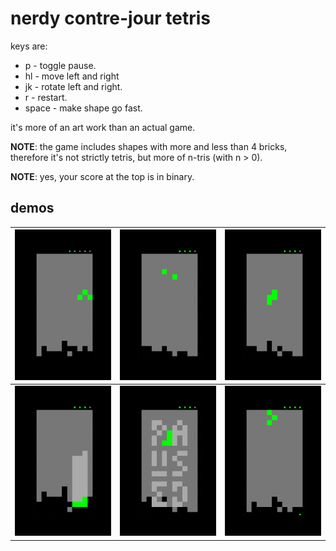 
# nerdy contre-jour tetris

keys are:

 - p     - toggle pause.
 - hl    - move left and right
 - jk    - rotate left and right.
 - r     - restart.
 - space - make shape go fast.

it's more of an art work than an actual game.

**NOTE**: the game includes shapes with more and less than 4 bricks, therefore it's
not strictly tetris, but more of n-tris (with n > 0).

**NOTE**: yes, your score at the top is in binary.

## demos

| <img width='166' alt='demo' src='./demo/08fe6df026f981ab8305.png'> | <img width='166' alt='demo' src='./demo/4a8bb691b238b2f5ea92.png'> | <img width='166' alt='demo' src='./demo/6ee649c50a4514c61026.png'> |
|:------------------------------------------------------------------:|:------------------------------------------------------------------:|:------------------------------------------------------------------:|
| <img width='166' alt='demo' src='./demo/d84e40254070093bc5c4.png'> | <img width='166' alt='demo' src='./demo/ee2c5ec6275a8f07f031.png'> | <img width='166' alt='demo' src='./demo/fc2c11c3a3033af9036f.png'> |
